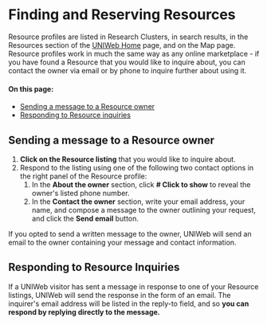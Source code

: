 # Finding and Reserving Resources

Resource profiles are listed in Research Clusters, in search results, in the Resources section of the [UNIWeb Home](../../navigating-uniweb.md#the-home-page) page, and on the Map page. Resource profiles work in much the same way as any online marketplace - if you have found a Resource that you would like to inquire about, you can contact the owner via email or by phone to inquire further about using it.

#### On this page:

* [Sending a message to a Resource owner](finding-and-reserving-resources.md#sending-a-message-to-a-resource-owner)
* [Responding to Resource inquiries](finding-and-reserving-resources.md#responding-to-resource-inquiries)

## Sending a message to a Resource owner

1. **Click on the Resource listing** that you would like to inquire about.
2. Respond to the listing using one of the following two contact options in the right panel of the Resource profile: 
   1. In the **About the owner** section, click **\# Click to show** to reveal the owner's listed phone number.
   2. In the **Contact the owner** section, write your email address, your name, and compose a message to the owner outlining your request, and click the **Send email** button.

If you opted to send a written message to the owner, UNIWeb will send an email to the owner containing your message and contact information.

## Responding to Resource Inquiries

If a UNIWeb visitor has sent a message in response to one of your Resource listings, UNIWeb will send the response in the form of an email. The inquirer's email address will be listed in the reply-to field, and so **you can respond by replying directly to the message.**




